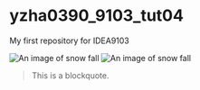 # yzha0390_9103_tut04
My first repository for IDEA9103

![An image of snow fall](assets/snow%20fall.png)
![An image of snow fall](assets/snow%20fall+accumulated%20snow.png)

> This is a blockquote.
